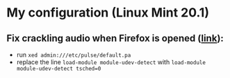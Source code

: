 # My configuration (Linux Mint 20.1)

## Fix crackling audio when Firefox is opened ([link](https://forums.linuxmint.com/viewtopic.php?t=288263)):
- run `xed admin:///etc/pulse/default.pa`
- replace the line `load-module module-udev-detect` with `load-module module-udev-detect tsched=0`

